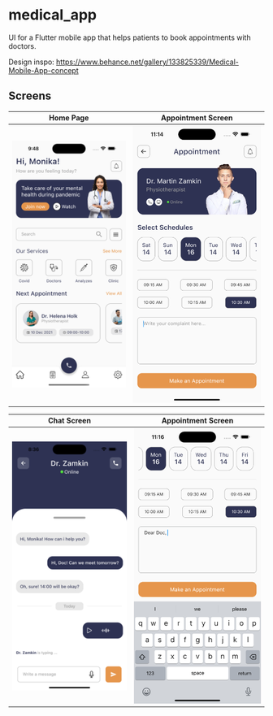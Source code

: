 # medical_app
UI for a Flutter mobile app that helps patients to book appointments with doctors.

Design inspo: https://www.behance.net/gallery/133825339/Medical-Mobile-App-concept

## Screens
|      Home Page      | Appointment Screen |
:-------------:|:-------------:|
|![](./readme_files/home_page.png) | ![](./readme_files/appointment_screen.png) |

|   Chat Screen       | Appointment Screen |
:-------------:|:-------------:
|![](./readme_files/chat_screen.png) | ![](./readme_files/appointment_screen2.png) |
